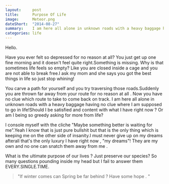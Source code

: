 ```yaml
---
layout:     post
title:      Purpose Of Life 
image:      Meteor.png
dateShort:  "2014-08-27"
summary:    I am here all alone in unknown roads with a heavy baggage having no clue where I am supposed to go in life!Should I be satisfied and content with what I have right now ? Or am I being so greedy asking for more from life?
categories: life 
---
```

Hello.

Have you ever felt so depressed for no reason at all? You just get up one fine morning and it doesn't feel quite right.Something is missing. Why is that sometimes life feels so empty? Like you are closed inside a cage and you are not able to break free.I ask my mom and she says you got the best things in life so just stop whining!

You carve a path for yourself and you try traversing those roads.Suddenly you are thrown far away from your route for no reason at all . Now you have no clue which route to take to come back on track. I am here all alone in unknown roads with a heavy baggage having no clue where I am supposed to go in life!Should I be satisfied and content with what I have right now ? Or am I being so greedy asking for more from life?

I console myself with the cliche "Maybe something better is waiting for me".Yeah I know that is just pure bullshit but that is the only thing which is keeping me on the other side of insanity.I must never give up on my dreams afterall that's the only luxury I have right now , "my dreams"! They are my own and no one can snatch them away from me . 

What is the ultimate purpose of our lives ? Just preserve our species? So many questions pounding inside my head but I fail to answer them EVERY.SINGLE.TIME.
<blockquote>
<p>
"If winter comes can Spring be far behind ? Have some hope . "
</p>
</blockquote>